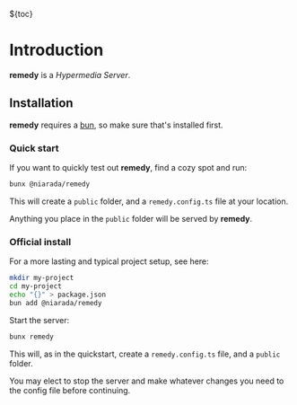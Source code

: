 ${toc}

# Introduction

**remedy** is a *Hypermedia Server*.

## Installation

**remedy** requires a [bun](https://bun.sh), so make sure that's installed first.

### Quick start

If you want to quickly test out **remedy**, find a cozy spot and run:

```sh
bunx @niarada/remedy
```

This will create a `public` folder, and a `remedy.config.ts` file at your location.

Anything you place in the `public` folder will be served by **remedy**.

### Official install

For a more lasting and typical project setup, see here:

```sh
mkdir my-project
cd my-project
echo "{}" > package.json
bun add @niarada/remedy
```

Start the server:

```sh
bunx remedy
```

This will, as in the quickstart, create a `remedy.config.ts` file, and a `public` folder.

You may elect to stop the server and make whatever changes you need to the config file before continuing.

